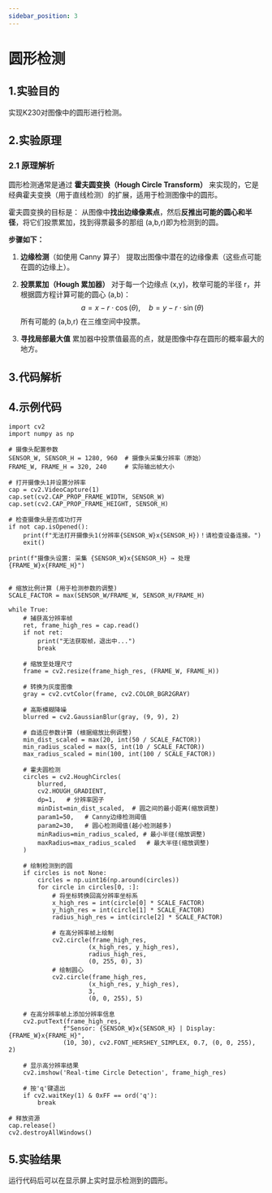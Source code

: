 ```yaml
---
sidebar_position: 3
---
```

# 圆形检测

## 1.实验目的

实现K230对图像中的圆形进行检测。

## 2.实验原理

### 2.1 原理解析

圆形检测通常是通过 **霍夫圆变换（Hough Circle Transform）** 来实现的，它是经典霍夫变换（用于直线检测）的扩展，适用于检测图像中的圆形。

霍夫圆变换的目标是：
 从图像中**找出边缘像素点**，然后**反推出可能的圆心和半径**，将它们投票累加，找到得票最多的那组 (a,b,r)即为检测到的圆。

**步骤如下：**

1. **边缘检测**（如使用 Canny 算子）
    提取出图像中潜在的边缘像素（这些点可能在圆的边缘上）。

2. **投票累加（Hough 累加器）**
    对于每一个边缘点 (x,y)，枚举可能的半径 r，并根据圆方程计算可能的圆心 (a,b)：
   $$
   a = x - r \cdot \cos(\theta), \quad b = y - r \cdot \sin(\theta)
   $$
   所有可能的 (a,b,r) 在三维空间中投票。

3. **寻找局部最大值**
    累加器中投票值最高的点，就是图像中存在圆形的概率最大的地方。





## 3.代码解析



## 4.示例代码

```
import cv2
import numpy as np

# 摄像头配置参数
SENSOR_W, SENSOR_H = 1280, 960  # 摄像头采集分辨率（原始）
FRAME_W, FRAME_H = 320, 240     # 实际输出帧大小

# 打开摄像头1并设置分辨率
cap = cv2.VideoCapture(1)
cap.set(cv2.CAP_PROP_FRAME_WIDTH, SENSOR_W)
cap.set(cv2.CAP_PROP_FRAME_HEIGHT, SENSOR_H)

# 检查摄像头是否成功打开
if not cap.isOpened():
    print(f"无法打开摄像头1(分辨率{SENSOR_W}x{SENSOR_H})！请检查设备连接。")
    exit()

print(f"摄像头设置: 采集 {SENSOR_W}x{SENSOR_H} → 处理 {FRAME_W}x{FRAME_H}")


# 缩放比例计算 (用于检测参数的调整)
SCALE_FACTOR = max(SENSOR_W/FRAME_W, SENSOR_H/FRAME_H)

while True:
    # 捕获高分辨率帧
    ret, frame_high_res = cap.read()
    if not ret:
        print("无法获取帧，退出中...")
        break
    
    # 缩放至处理尺寸
    frame = cv2.resize(frame_high_res, (FRAME_W, FRAME_H))
    
    # 转换为灰度图像
    gray = cv2.cvtColor(frame, cv2.COLOR_BGR2GRAY)
    
    # 高斯模糊降噪
    blurred = cv2.GaussianBlur(gray, (9, 9), 2)
    
    # 自适应参数计算 (根据缩放比例调整)
    min_dist_scaled = max(20, int(50 / SCALE_FACTOR))
    min_radius_scaled = max(5, int(10 / SCALE_FACTOR))
    max_radius_scaled = min(100, int(100 / SCALE_FACTOR))
    
    # 霍夫圆检测
    circles = cv2.HoughCircles(
        blurred, 
        cv2.HOUGH_GRADIENT, 
        dp=1,   # 分辨率因子
        minDist=min_dist_scaled,  # 圆之间的最小距离(缩放调整)
        param1=50,   # Canny边缘检测阈值
        param2=30,   # 圆心检测阈值(越小检测越多)
        minRadius=min_radius_scaled, # 最小半径(缩放调整)
        maxRadius=max_radius_scaled   # 最大半径(缩放调整)
    )
    
    # 绘制检测到的圆
    if circles is not None:
        circles = np.uint16(np.around(circles))
        for circle in circles[0, :]:
            # 将坐标转换回高分辨率坐标系
            x_high_res = int(circle[0] * SCALE_FACTOR)
            y_high_res = int(circle[1] * SCALE_FACTOR)
            radius_high_res = int(circle[2] * SCALE_FACTOR)
            
            # 在高分辨率帧上绘制
            cv2.circle(frame_high_res, 
                      (x_high_res, y_high_res), 
                      radius_high_res, 
                      (0, 255, 0), 3)
            # 绘制圆心
            cv2.circle(frame_high_res, 
                      (x_high_res, y_high_res), 
                      3, 
                      (0, 0, 255), 5)
    
    # 在高分辨率帧上添加分辨率信息
    cv2.putText(frame_high_res, 
               f"Sensor: {SENSOR_W}x{SENSOR_H} | Display: {FRAME_W}x{FRAME_H}",
               (10, 30), cv2.FONT_HERSHEY_SIMPLEX, 0.7, (0, 0, 255), 2)
    
    # 显示高分辨率结果
    cv2.imshow('Real-time Circle Detection', frame_high_res)
    
    # 按'q'键退出
    if cv2.waitKey(1) & 0xFF == ord('q'):
        break

# 释放资源
cap.release()
cv2.destroyAllWindows()
```



## 5.实验结果

运行代码后可以在显示屏上实时显示检测到的圆形。

